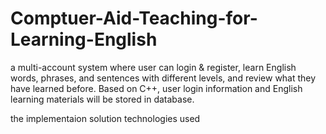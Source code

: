 # Comptuer-Aid-Teaching-for-Learning-English
a multi-account system where user can login & register, learn English words, phrases, and sentences with different levels, and review what they have learned before.
Based on C++, user login information and English learning materials will be stored in database.

the implementaion
solution
technologies used
